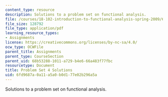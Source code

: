 ```yaml
---
content_type: resource
description: Solutions to a problem set on functional analysis.
file: /courses/18-102-introduction-to-functional-analysis-spring-2009/6fd9687a0a11a5a0b0d177e02b296a5a_MIT18_102s09_sol_pset04.pdf
file_size: 128792
file_type: application/pdf
learning_resource_types:
- Assignments
license: https://creativecommons.org/licenses/by-nc-sa/4.0/
ocw_type: OCWFile
parent_title: Assignments
parent_type: CourseSection
parent_uid: 68b53288-1011-a729-b4e6-66a483f77fbc
resourcetype: Document
title: Problem Set 4 Solutions
uid: 6fd9687a-0a11-a5a0-b0d1-77e02b296a5a
---
```

Solutions to a problem set on functional analysis.